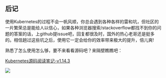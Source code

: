 ## 后记

使用Kubernetes的过程不会一帆风顺，你总会遇到各种各样的雷和坑，但社区的一片繁荣总是能给人以信心，如果各种浏览器搜索/stackoverflow都找不到你的问题的答案的话，上github提issue吧，回复都很及时，国外的热心老哥还是挺多的。相信趟过这些坑之后，使用它一定会给你的效率带来极大的提升，倍儿爽!

熟悉了怎么使用怎么够，要不来看看源码吧？来隔壁瞧瞧吧：

[Kubernetes源码阅读笔记-v1.14.3](https://blog.upweto.top/gitbooks/kubeSourceCodeNote)

![](http://mycloudn.kokoerp.com/20190824165044.png)
